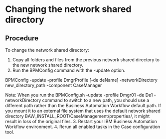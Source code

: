 # Changing the network shared directory

## Procedure

To change the network shared directory:

1. Copy all folders and files from the previous network shared directory to the new network shared
directory.
2. Run the BPMConfig command with the -update
option.

BPMConfig -update -profile DmgrProfile [-de deName] -networkDirectory new\_directory\_path -component CaseManager

Note: When you run the BPMConfig.sh -update -profile Dmgr01 -de De1
-networkDirectory command to switch to a new path, you should use a different path rather
than the Business Automation Workflow default path. If you mount it to an external file system that
uses the default network shared directory
BAW\_INSTALL\_ROOT/CaseManagement/properties/, it might result in loss of the
original files.
3. Restart your IBM Business Automation
Workflow
environment.
4. Rerun all enabled tasks in the Case configuration tool.